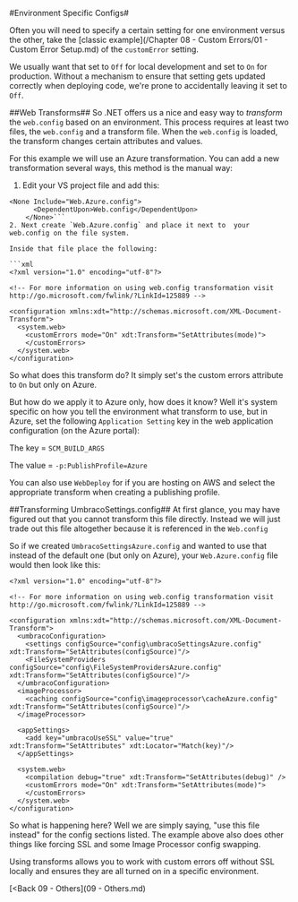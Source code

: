 #Environment Specific Configs#

Often you will need to specify a certain setting for one environment versus the other, take the [classic example](/Chapter 08 - Custom Errors/01 - Custom Error Setup.md) of the `customError` setting.

We usually want that set to `Off` for local development and set to `On` for production. Without a mechanism to ensure that setting gets updated correctly when deploying code, we're prone to accidentally leaving it set to `Off`.

##Web Transforms##
So .NET offers us a nice and easy way to *transform* the `web.config` based on an environment. This process requires at least two files, the `web.config` and a transform file. When the `web.config` is loaded, the transform changes certain attributes and values.

For this example we will use an Azure transformation. You can add a new transformation several ways, this method is the manual way:

1. Edit your VS project file and add this:
```
<None Include="Web.Azure.config">
      <DependentUpon>Web.config</DependentUpon>
    </None>```
2. Next create `Web.Azure.config` and place it next to  your web.config on the file system.

Inside that file place the following:

```xml
<?xml version="1.0" encoding="utf-8"?>

<!-- For more information on using web.config transformation visit http://go.microsoft.com/fwlink/?LinkId=125889 -->

<configuration xmlns:xdt="http://schemas.microsoft.com/XML-Document-Transform">
  <system.web>
    <customErrors mode="On" xdt:Transform="SetAttributes(mode)">
    </customErrors>
  </system.web>
</configuration>
```

So what does this transform do? It simply set's the custom errors attribute to `On` but only on Azure.

But how do we apply it to Azure only, how does it know? Well it's system specific on how you tell the environment what transform to use, but in Azure, set the following `Application Setting` key in the  web application configuration (on the Azure portal):

The key = `SCM_BUILD_ARGS`
 
The value = `-p:PublishProfile=Azure`

You can also use `WebDeploy` for if you are hosting on AWS and select the appropriate transform when creating a publishing profile.

##Transforming UmbracoSettings.config##
At first glance, you may have figured out that you cannot transform this file directly. Instead we will just trade out this file altogether because it is referenced in the `Web.config`

So if we created `UmbracoSettingsAzure.config` and wanted to use that instead of the default one (but only on Azure), your `Web.Azure.config` file would then look like this:

```
<?xml version="1.0" encoding="utf-8"?>

<!-- For more information on using web.config transformation visit http://go.microsoft.com/fwlink/?LinkId=125889 -->

<configuration xmlns:xdt="http://schemas.microsoft.com/XML-Document-Transform">
  <umbracoConfiguration>
    <settings configSource="config\umbracoSettingsAzure.config" xdt:Transform="SetAttributes(configSource)"/>
    <FileSystemProviders configSource="config\FileSystemProvidersAzure.config" xdt:Transform="SetAttributes(configSource)"/>
  </umbracoConfiguration>
  <imageProcessor>
    <caching configSource="config\imageprocessor\cacheAzure.config" xdt:Transform="SetAttributes(configSource)"/>
  </imageProcessor>
  
  <appSettings>
    <add key="umbracoUseSSL" value="true" xdt:Transform="SetAttributes" xdt:Locator="Match(key)"/>
  </appSettings>

  <system.web>
    <compilation debug="true" xdt:Transform="SetAttributes(debug)" />
    <customErrors mode="On" xdt:Transform="SetAttributes(mode)">
    </customErrors>
  </system.web>
</configuration>
```

So what is happening here? Well we are simply saying, "use this file instead" for the config sections listed. The example above also does other things like forcing SSL and some Image Processor config swapping.

Using transforms allows you to work with custom errors off without SSL locally and ensures they are all turned on in a specific environment.

[<Back 09 - Others](09 - Others.md)